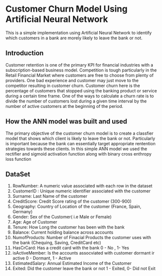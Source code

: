 # Customer Churn Model Using Artificial Neural Network
This is a simple implementation using Artificial Neural Network to identify which customers in a bank are morely likely to leave the bank or not.

## Introduction
Customer retention is one of the primary KPI for financial industries with a subscription-based business model. Competition is tough particularly in the Retail Financial Market where customers are free to choose from plenty of providers. One bad experience and customer may just move to the competitor resulting in customer churn.
Customer churn here is the percentage of customers that stopped using the banking product or service during a certain time frame. One of the ways to calculate a churn rate is to divide the number of customers lost during a given time interval by the number of active customers at the beginning of the period.

## How the ANN model was built and  used 
The primary objective of the customer churn  model is to create a classfier model that shows which client is likely to leave the bank or not. Particularly is important because the bank can essentially target appropriate rentention strategies towards these clients. In this simple ANN model we used the rectifier and sigmoid activation function along with binary cross enthropy loss function

## DataSet
1. RowNumber: A numeric value associated with each row in the dataset
2. CustomerID : Unique numeric identifier associated with the customer
3. Surname: Last Name of the customer
4. CreditScore: Credit Score rating of the customer (300-900)
5. Geography: Country of Location of  the customer (France, Spain, Germany)
6. Gender: Sex of the Customer( i.e Male or Female)
7. Age: Age of Customer
8. Tenure: How Long the customer has been with the bank
9. Balance: Current holding balance across accounts
10. NumofProducts: Number of Finacial Products the customer uses with the bank (Chequing, Saving, CreditCard etc)
11. HasCrCard: Has a credit card with the bank 0 - No , 1- Yes
12. isActiveMember: Is the accounts assocviated with customer dormant ir active 0 - Dormant, 1 - Active 
13. EstimatedSalary: Annual Estimated Income of the Customer 
14. Exited: Did the customer leave the bank or not 1 - Exited, 0- Did not Exit
